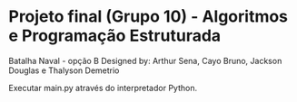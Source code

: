 # Projeto final (Grupo 10) - Algoritmos e Programação Estruturada

Batalha Naval - opção B
Designed by: Arthur Sena, Cayo Bruno, Jackson Douglas e Thalyson Demetrio

Executar main.py através do interpretador Python.
